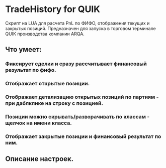 # TradeHistory for QUIK
Скрипт на LUA для расчета PnL по ФИФО, отображения текущих и закрытых позиций.
Предназначен для запуска в торговом терминале QUIK производства компании ARQA.

## Что умеет:
### Фиксирует сделки и сразу рассчитывает финансовый результат по фифо.
### Отображает открытые позиции.
### Отображает детализацию открытых позиций по партиям - при даблклике на строку с позицией.
### Позиции можно скрывать/разворачивать по классам - щелчок на имени класса.
### Отображает закрытые позиции и финансовый результат по ним.

## Описание настроек.

